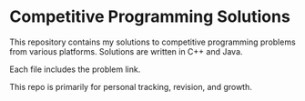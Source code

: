 # Competitive Programming Solutions

This repository contains my solutions to competitive programming problems from various platforms. Solutions are written in C++ and Java.

Each file includes the problem link.

This repo is primarily for personal tracking, revision, and growth.
